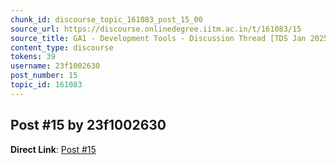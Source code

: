 ```yaml
---
chunk_id: discourse_topic_161083_post_15_00
source_url: https://discourse.onlinedegree.iitm.ac.in/t/161083/15
source_title: GA1 - Development Tools - Discussion Thread [TDS Jan 2025]
content_type: discourse
tokens: 39
username: 23f1002630
post_number: 15
topic_id: 161083
---
```


## Post #15 by 23f1002630

**Direct Link**: [Post #15](https://discourse.onlinedegree.iitm.ac.in/t/161083/15)
